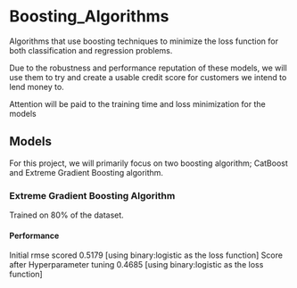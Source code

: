 # Boosting_Algorithms

Algorithms that use boosting techniques to minimize the loss function for both classification and regression problems.

Due to the robustness and performance reputation of these models, we will use them to try and create a usable credit score for customers we intend to lend money to.

Attention will be paid to the training time and loss minimization for the models

## Models

For this project, we will primarily focus on two boosting algorithm; CatBoost and Extreme Gradient Boosting algorithm.

### Extreme Gradient Boosting Algorithm

Trained on 80% of the dataset.

#### Performance

Initial rmse scored 0.5179 [using binary:logistic as the loss function]
Score after Hyperparameter tuning 0.4685 [using binary:logistic as the loss function]

